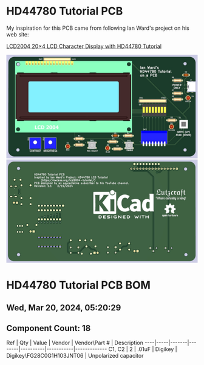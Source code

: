 # HD44780 Tutorial PCB

My inspiration for this PCB came from following Ian Ward's project on his web site:

[LCD2004 20×4 LCD Character Display with HD44780 Tutorial](https://excess.org/lcd2004-tutorial/)


![PCB Front Image](HD44780-tutorial-PCB-front.jpg)
![PCB Back Image](HD44780-tutorial-PCB-back.jpg)

# HD44780 Tutorial PCB BOM

## Wed, Mar 20, 2024, 05:20:29

## Component Count: 18

Ref | Qty | Value | Vendor | Vendor\Part # | Description
----|-----|-------|--------|----------|-----------|-------------
C1, C2 | 2 | .01uF | Digikey | Digikey\FG28C0G1H103JNT06 | Unpolarized capacitor 
